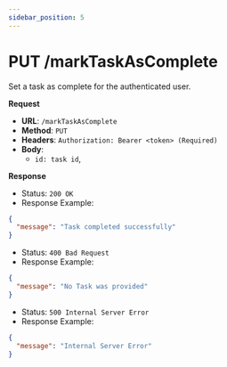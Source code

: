 ```yaml
---
sidebar_position: 5
---
```


# PUT /markTaskAsComplete

Set a task as complete for the authenticated user.

**Request**

- **URL**: `/markTaskAsComplete`
- **Method**: `PUT`
- **Headers**: `Authorization: Bearer <token> (Required)`
- **Body**:
  - `id: task id`,

**Response**

- Status: `200 OK`
- Response Example:
```json
{
  "message": "Task completed successfully"
}
```

- Status: `400 Bad Request`
- Response Example:

```json
{
  "message": "No Task was provided"
}
```

- Status: `500 Internal Server Error`
- Response Example:

```json
{
  "message": "Internal Server Error"
}
```
